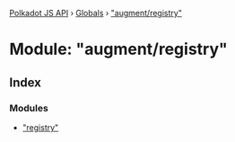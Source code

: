 [Polkadot JS API](../README.md) › [Globals](../globals.md) › ["augment/registry"](_augment_registry_.md)

# Module: "augment/registry"

## Index

### Modules

* ["registry"](_augment_registry_._registry_.md)
